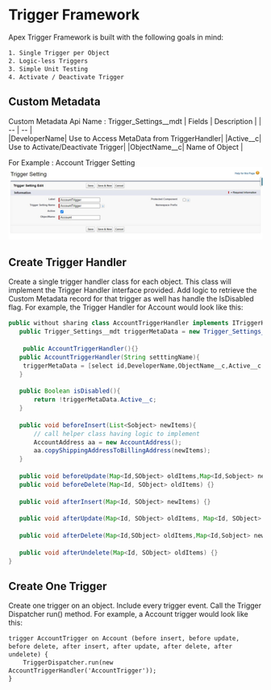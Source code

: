 # Trigger Framework
Apex Trigger Framework is built with the following goals in mind:

    1. Single Trigger per Object
    2. Logic-less Triggers
    3. Simple Unit Testing
    4. Activate / Deactivate Trigger

## Custom Metadata

Custom Metadata Api Name : Trigger_Settings__mdt
| Fields | Description |
| -- | -- |    
|DeveloperName| Use to Access MetaData from TriggerHandler|
|Active__c| Use to Activate/Deactivate Trigger|
|ObjectName__c| Name of Object |

For Example : Account Trigger Setting 
![Trigger Setting for Account object](https://github.com/Sandeep-vishwakarma-sfdc/Trigger-Framework/blob/master/img/AccountTriggerSetting.jpg?raw=true)

## Create Trigger Handler
Create a single trigger handler class for each object. This class will implement the Trigger Handler interface provided. Add logic to retrieve the Custom Metadata record for that trigger as well has handle the IsDisabled flag. For example, the Trigger Handler for Account would look like this:

```java
public without sharing class AccountTriggerHandler implements ITriggerHandler{
   public Trigger_Settings__mdt triggerMetaData = new Trigger_Settings__mdt();

    public AccountTriggerHandler(){} 
   public AccountTriggerHandler(String setttingName){
    triggerMetaData = [select id,DeveloperName,ObjectName__c,Active__c from Trigger_Settings__mdt where DeveloperName=:setttingName];
   }

   public Boolean isDisabled(){
       return !triggerMetaData.Active__c;
   }

   public void beforeInsert(List<Sobject> newItems){
       // call helper class having logic to implement
       AccountAddress aa = new AccountAddress();
       aa.copyShippingAddressToBillingAddress(newItems);
   }

   public void beforeUpdate(Map<Id,SObject> oldItems,Map<Id,Sobject> newItems){}
   public void beforeDelete(Map<Id, SObject> oldItems) {}
 
   public void afterInsert(Map<Id, SObject> newItems) {}

   public void afterUpdate(Map<Id, SObject> oldItems, Map<Id, SObject> newItems) {}

   public void afterDelete(Map<Id,SObject> oldItems,Map<Id,Sobject> newItems) {}

   public void afterUndelete(Map<Id, SObject> oldItems) {}
}
```

## Create One Trigger 
Create one trigger on an object. Include every trigger event. Call the Trigger Dispatcher run() method. For example, a Account trigger would look like this:
```
trigger AccountTrigger on Account (before insert, before update, before delete, after insert, after update, after delete, after undelete) {
    TriggerDispatcher.run(new AccountTriggerHandler('AccountTrigger'));
}
```
